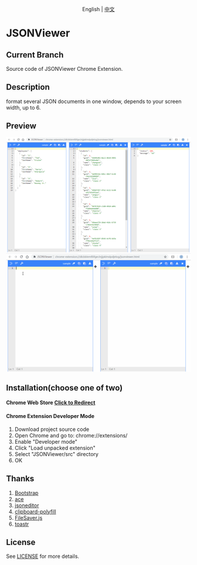 <p align="center">
    <span>English</span> |  
    <a href="README.zh-cn.md">中文</a>
</p>

# JSONViewer

## Current Branch
Source code of JSONViewer Chrome Extension.

## Description
format several JSON documents in one window, depends to your screen width, up to 6.

## Preview
![Preview](/pic/jsonviewer.png)
![Preview](/pic/jsonviewer.gif)

## Installation(choose one of two)
#### Chrome Web Store [Click to Redirect](https://chrome.google.com/webstore/detail/jsonviewer/khbdpaabobknhhlpglenglkkhdmkfnca)

#### Chrome Extension Developer Mode
1. Download project source code
2. Open Chrome and go to: chrome://extensions/
3. Enable "Developer mode"
4. Click "Load unpacked extension"
5. Select "JSONViewer/src" directory
6. OK

## Thanks
1. [Bootstrap](https://github.com/twbs/bootstrap)
2. [ace](https://github.com/ajaxorg/ace)
3. [jsoneditor](https://github.com/josdejong/jsoneditor)
4. [clipboard-polyfill](https://github.com/lgarron/clipboard-polyfill)
5. [FileSaver.js](https://github.com/eligrey/FileSaver.js)
6. [toastr](https://github.com/CodeSeven/toastr)

## License
See [LICENSE](LICENSE) for more details.
